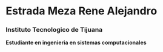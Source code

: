 # Estrada Meza Rene Alejandro
### Instituto Tecnologico de Tijuana
**Estudiante en ingenieria en sistemas computacionales**

